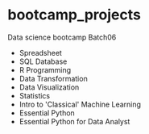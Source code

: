 # bootcamp_projects
Data science bootcamp Batch06

- Spreadsheet
- SQL Database
- R Programming
- Data Transformation
- Data Visualization
- Statistics
- Intro to 'Classical' Machine Learning
- Essential Python
- Essential Python for Data Analyst
